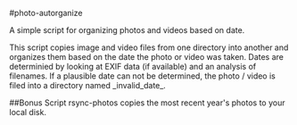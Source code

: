 #photo-autorganize

A simple script for organizing photos and videos based on date.

This script copies image and video files from one directory into another
and organizes them based on the date the photo or video was taken. Dates are
determinied by looking at EXIF data (if available) and an analysis of 
filenames. If a plausible date can not be determined, the photo / video is
filed into a directory named \_invalid\_date\_.

##Bonus Script
rsync-photos copies the most recent year's photos to your local disk.
